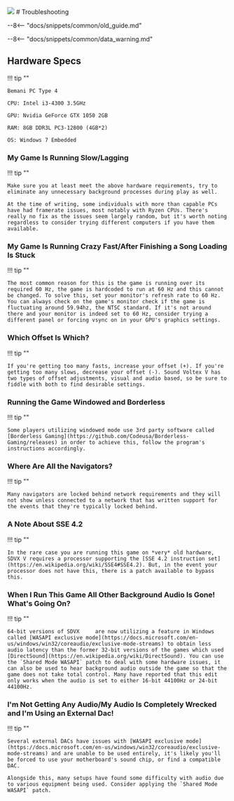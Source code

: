 <img class="header-logo" src="/img/bemani/sdvx/5_vividwave/logo.webp">
# Troubleshooting

--8<-- "docs/snippets/common/old_guide.md"

--8<-- "docs/snippets/common/data_warning.md"

## Hardware Specs

!!! tip ""

    Bemani PC Type 4

    CPU: Intel i3-4300 3.5GHz

    GPU: Nvidia GeForce GTX 1050 2GB

    RAM: 8GB DDR3L PC3-12800 (4GB*2)

    OS: Windows 7 Embedded

### My Game Is Running Slow/Lagging

!!! tip ""

    Make sure you at least meet the above hardware requirements, try to eliminate any unnecessary background processes during play as well.

    At the time of writing, some individuals with more than capable PCs have had framerate issues, most notably with Ryzen CPUs. There's really no fix as the issues seem largely random, but it's worth noting regardless to consider trying different computers if you have them available.

### My Game Is Running Crazy Fast/After Finishing a Song Loading Is Stuck

!!! tip ""

    The most common reason for this is the game is running over its required 60 Hz, the game is hardcoded to run at 60 Hz and this cannot be changed. To solve this, set your monitor's refresh rate to 60 Hz. You can always check on the game's monitor check if the game is fluctuating around 59.94hz, the NTSC standard. If it's not around there and your monitor is indeed set to 60 Hz, consider trying a different panel or forcing vsync on in your GPU's graphics settings.

### Which Offset Is Which?

!!! tip ""

    If you're getting too many fasts, increase your offset (+). If you're getting too many slows, decrease your offset (-). Sound Voltex V has two types of offset adjustments, visual and audio based, so be sure to fiddle with both to find desirable settings.

### Running the Game Windowed and Borderless

!!! tip ""

    Some players utilizing windowed mode use 3rd party software called [Borderless Gaming](https://github.com/Codeusa/Borderless-Gaming/releases) in order to achieve this, follow the program's instructions accordingly.

### Where Are All the Navigators?

!!! tip ""

    Many navigators are locked behind network requirements and they will not show unless connected to a network that has written support for the events that they're typically locked behind.

### A Note About SSE 4.2

!!! tip ""

    In the rare case you are running this game on *very* old hardware, SDVX V requires a processor supporting the [SSE 4.2 instruction set](https://en.wikipedia.org/wiki/SSE4#SSE4.2). But, in the event your processor does not have this, there is a patch available to bypass this.

### When I Run This Game All Other Background Audio Is Gone! What's Going On?

!!! tip ""

    64-bit versions of SDVX     are now utilizing a feature in Windows called [WASAPI exclusive mode](https://docs.microsoft.com/en-us/windows/win32/coreaudio/exclusive-mode-streams) to obtain less audio latency than the former 32-bit versions of the games which used [DirectSound](https://en.wikipedia.org/wiki/DirectSound). You can use the `Shared Mode WASAPI` patch to deal with some hardware issues, it can also be used to hear background audio outside the game so that the game does not take total control. Many have reported that this edit only works when the audio is set to either 16-bit 44100Hz or 24-bit 44100Hz.

### I'm Not Getting Any Audio/My Audio Is Completely Wrecked and I'm Using an External Dac!

!!! tip ""

    Several external DACs have issues with [WASAPI exclusive mode](https://docs.microsoft.com/en-us/windows/win32/coreaudio/exclusive-mode-streams) and are unable to be used entirely, it's likely you'll be forced to use your motherboard's sound chip, or find a compatible DAC.

    Alongside this, many setups have found some difficulty with audio due to various equipment being used. Consider applying the `Shared Mode WASAPI` patch.

